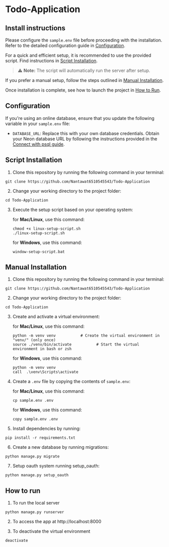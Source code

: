 # Todo-Application

## Install instructions

Please configure the `sample.env` file before proceeding with the installation. Refer to the detailed configuration
guide in [Configuration](#configuration).

For a quick and efficient setup, it is recommended to use the provided script. Find instructions
in [Script Installation](#script-installation).
> ⚠ **Note:** The script will automatically run the server after setup.

If you prefer a manual setup, follow the steps outlined in [Manual Installation](#manual-installation).

Once installation is complete, see how to launch the project in [How to Run](#how-to-run).

## Configuration

If you're using an online database, ensure that you update the following variable in your `sample.env` file:

- `DATABASE_URL`: Replace this with your own database credentials. Obtain your Neon database URL by following the
  instructions provided in the [Connect with psql guide](https://neon.tech/docs/connect/query-with-psql-editor).

## Script Installation

1. Clone this repository by running the following command in your terminal:

```
git clone https://github.com/Nantawat6510545543/Todo-Application
```

2. Change your working directory to the project folder:

```
cd Todo-Application
```

3. Execute the setup script based on your operating system:

   for **Mac/Linux**, use this command:
    ```
    chmod +x linux-setup-script.sh
    ./linux-setup-script.sh
    ```

   for **Windows**, use this command:
    ```
    window-setup-script.bat
    ```

## Manual Installation

1. Clone this repository by running the following command in your terminal:

```
git clone https://github.com/Nantawat6510545543/Todo-Application
```

2. Change your working directory to the project folder:

```
cd Todo-Application
```

3. Create and activate a virtual environment:

   for **Mac/Linux**, use this command:
    ```
   python -m venv venv           # Create the virtual environment in "venv/" (only once)
   source ./venv/bin/activate           # Start the virtual environment in bash or zsh
    ```

   for **Windows**, use this command:
    ```
    python -m venv venv
    call  .\venv\Scripts\activate
    ```

4. Create a `.env` file by copying the contents of `sample.env`:

   for **Mac/Linux**, use this command:
    ```
   cp sample.env .env
   ```

   for **Windows**, use this command:
    ```
   copy sample.env .env
   ```

5. Install dependencies by running:

```
pip install -r requirements.txt
```

6. Create a new database by running migrations:

```
python manage.py migrate
```

7. Setup oauth system running setup_oauth:

```
python manage.py setup_oauth
```

## How to run

1. To run the local server

```
python manage.py runserver
```

2. To access the app at http://localhost:8000

3. To deactivate the virtual environment

```
deactivate
```
